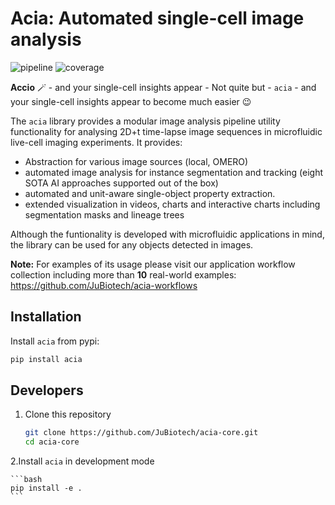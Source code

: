 # **Acia**: Automated single-cell image analysis

![pipeline](https://jugit.fz-juelich.de/IBG-1/ModSim/imageanalysis/acia/badges/master/pipeline.svg)
![coverage](https://jugit.fz-juelich.de/IBG-1/ModSim/imageanalysis/acia/badges/master/coverage.svg)

**Accio** 🪄 - and your single-cell insights appear - Not quite but - `acia` - and your single-cell insights appear to become much easier 😉

The `acia` library provides a modular image analysis pipeline utility functionality for analysing 2D+t time-lapse image sequences in microfluidic live-cell imaging experiments. It provides:
- Abstraction for various image sources (local, OMERO)
- automated image analysis for instance segmentation and tracking (eight SOTA AI approaches supported out of the box)
- automated and unit-aware single-object property extraction.
- extended visualization in videos, charts and interactive charts including segmentation masks and lineage trees

Although the funtionality is developed with microfluidic applications in mind, the library can be used for any objects detected in images.

**Note:** For examples of its usage please visit our application workflow collection including more than **10** real-world examples: https://github.com/JuBiotech/acia-workflows

## Installation

Install `acia` from pypi:

```bash
pip install acia
```


## Developers

1. Clone this repository
    ```bash
    git clone https://github.com/JuBiotech/acia-core.git
    cd acia-core
    ```

2.Install `acia` in development mode

    ```bash
    pip install -e .
    ```
